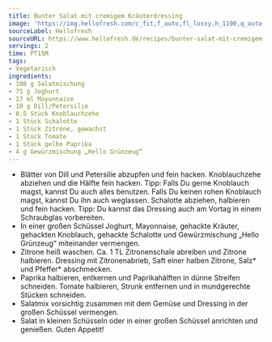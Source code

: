```yaml
---
title: Bunter Salat mit cremigem Kräuterdressing
image: 'https://img.hellofresh.com/c_fit,f_auto,fl_lossy,h_1100,q_auto,w_2600/hellofresh_s3/image/bunter-salat-mit-cremigem-krauterdressing-d08efdd2.jpg'
sourceLabel: Hellofresh
sourceURL: https://www.hellofresh.de/recipes/bunter-salat-mit-cremigem-krauterdressing-6238489f91689b5013141ed0
servings: 2
time: PT15M
tags:
- Vegetarisch
ingredients:
- 100 g Salatmischung
- 75 g Joghurt
- 17 ml Mayonnaise
- 10 g Dill/Petersilie
- 0.5 Stück Knoblauchzehe
- 1 Stück Schalotte
- 1 Stück Zitrone, gewachst
- 1 Stück Tomate
- 1 Stück gelbe Paprika
- 4 g Gewürzmischung „Hello Grünzeug“
---
```


- Blätter von Dill und Petersilie abzupfen und fein hacken.  Knoblauchzehe abziehen und die Hälfte fein hacken.  Tipp: Falls Du gerne Knoblauch magst, kannst Du auch alles benutzen. Falls Du keinen rohen Knoblauch magst, kannst Du ihn auch weglassen.  Schalotte abziehen, halbieren und fein hacken.  Tipp: Du kannst das Dressing auch am Vortag in einem Schraubglas vorbereiten.
- In einer großen Schüssel Joghurt, Mayonnaise, gehackte Kräuter, gehackten Knoblauch, gehackte Schalotte und Gewürzmischung „Hello Grünzeug“ miteinander vermengen.
- Zitrone heiß waschen. Ca. 1 TL Zitronenschale abreiben und Zitrone halbieren.  Dressing mit Zitronenabrieb, Saft einer halben Zitrone, Salz\* und Pfeffer\* abschmecken.
- Paprika halbieren, entkernen und Paprikahälften in dünne Streifen schneiden.  Tomate halbieren, Strunk entfernen und in mundgerechte Stücken schneiden.
- Salatmix vorsichtig zusammen mit dem Gemüse und Dressing in der großen Schüssel vermengen.
- Salat in kleinen Schüsseln oder in einer großen Schüssel anrichten und genießen.  Guten Appetit!
